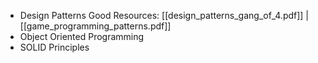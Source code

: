 - Design Patterns 
  Good Resources: [[design_patterns_gang_of_4.pdf]] | [[game_programming_patterns.pdf]]
- Object Oriented Programming
- SOLID Principles